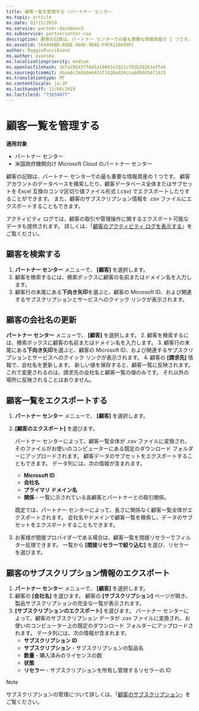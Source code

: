 ```yaml
---
title: 顧客一覧を管理する |パートナー センター
ms.topic: article
ms.date: 03/15/2019
ms.service: partner-dashboard
ms.subservice: partnercenter-csp
description: 顧客の記録は、パートナー センターでの最も重要な情報資産の 1 つです。
ms.assetid: 58444AB8-AD6E-4686-9D4E-F9FA110A99FC
author: MaggiePucciEvans
ms.author: evansma
ms.localizationpriority: medium
ms.openlocfilehash: 3a7a295477f8d5a19601e3321cf02b20263affe6
ms.sourcegitcommit: dbaa6c2e8a0e6431f1420e024cca6d0dd54f1425
ms.translationtype: MT
ms.contentlocale: ja-JP
ms.lasthandoff: 11/06/2019
ms.locfileid: "73654077"
---
```

# <a name="manage-your-customer-list"></a>顧客一覧を管理する

**適用対象**

-  パートナー センター
-  米国政府機関向け Microsoft Cloud のパートナー センター


顧客の記録は、パートナー センターでの最も重要な情報資産の 1 つです。 顧客アカウントのデータベースを検索したり、顧客データベース全体またはサブセットを Excel 互換のコンマ区切り値ファイル形式 (.csv) でエクスポートしたりすることができます。 また、顧客のサブスクリプション情報を .csv ファイルにエクスポートすることもできます。

アクティビティ ログでは、顧客の取引や管理操作に関するエクスポート可能なデータも提供されます。 詳しくは、「[顧客のアクティビティ ログを表示する](activity-logs.md)」をご覧ください。


## <a name="search-for-a-customer"></a>顧客を検索する

1.  **パートナー センター** メニューで、 **[顧客]** を選択します。
2.  顧客を検索するには、検索ボックスに顧客の名前またはドメイン名を入力します。
3.  顧客行の末尾にある**下向き矢印**を選ぶと、顧客の Microsoft ID、および関連するサブスクリプションとサービスへのクイック リンクが表示されます。

## <a name="update-a-customers-company-name"></a>顧客の会社名の更新

**パートナー センター** メニューで、 **[顧客]** を選択します。
2.  顧客を検索するには、検索ボックスに顧客の名前またはドメイン名を入力します。
3.  顧客行の末尾にある**下向き矢印**を選ぶと、顧客の Microsoft ID、および関連するサブスクリプションとサービスへのクイック リンクが表示されます。
4.  顧客の **[請求先]** 情報で、会社名を更新します。 新しい値を保存すると、顧客一覧に反映されます。 これで変更されるのは、請求先の会社名と顧客一覧の値のみです。 それ以外の場所に反映されることはありません。

## <a name="export-your-customer-list"></a>顧客一覧をエクスポートする

1.  **パートナー センター** メニューで、 **[顧客]** を選択します。
2.  **[顧客のエクスポート]** を選びます。

    パートナー センターによって、顧客一覧全体が .csv ファイルに変換され、そのファイルがお使いのコンピューターにある既定のダウンロード フォルダーにアップロードされます。 顧客データのサブセットをエクスポートすることもできます。 データ列には、次の情報が含まれます。

    -   **Microsoft ID**
    -   **会社名**
    -   **プライマリ ドメイン名**
    -   **関係** - 一覧に示されている各顧客とパートナーとの取引関係。

    既定では、パートナー センターによって、長さに関係なく顧客一覧全体がエクスポートされます。 会社名やドメインで顧客一覧を検索し、データのサブセットをエクスポートすることもできます。

3.  お客様が間接プロバイダーである場合は、顧客一覧を間接リセラーでフィルター処理できます。 一覧から **[間接リセラーで絞り込む]** を選び、リセラーを選びます。


## <a name="export-customer-subscription-information"></a>顧客のサブスクリプション情報のエクスポート

1.  **パートナー センター** メニューで、 **[顧客]** を選択します。
2.  顧客の **[会社名]** を選びます。 顧客の **[サブスクリプション]** ページが開き、製品サブスクリプションの完全な一覧が表示されます。
3.  **[サブスクリプションのエクスポート]** を選びます。 パートナー センターによって、顧客のサブスクリプション データが .csv ファイルに変換され、お使いのコンピューター上の既定のダウンロード フォルダーにアップロードされます。 データ列には、次の情報が含まれます。
    -   **サブスクリプション ID**
    -   **サブスクリプション** - サブスクリプションの製品名
    -   **数量** - 購入済みのライセンスの数
    -   **状態**
    -   **リセラー** - サブスクリプションを所有し管理するリセラーの ID

> [!NOTE]  
> サブスクリプションの管理について詳しくは、「[顧客のサブスクリプション](customer-subscriptions.md)」をご覧ください。

     

 

 




